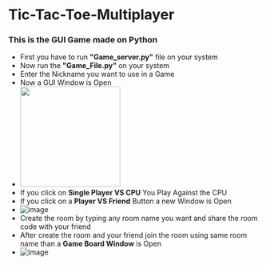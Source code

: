 # Tic-Tac-Toe-Multiplayer

<h3>This is the GUI Game made on Python</h3>
<ul>
  <li>First you have to run <b>"Game_server.py"</b> file on your system</li>
  <li>Now run the <b>"Game_File.py"</b> on your system</li>
  <li>Enter the Nickname you want to use in a Game</li>
  <li>Now a GUI Window is Open</li>
  <li><img src="https://user-images.githubusercontent.com/72187202/122672299-893c9980-d1e8-11eb-80d0-ac3a88aa82e1.png" style="width:200px;height:200px; alt="image"/></li>
  <li>If you click on <b>Single Player VS CPU</b> You Play Against the CPU</li>
  <li>If you click on a <b>Player VS Friend</b> Button a new Window is Open</li>
  <li><img src="https://user-images.githubusercontent.com/72187202/122672462-3adbca80-d1e9-11eb-9faa-8943f38b8c5b.png" alt="image"/></li>
  <li>Create the room by typing any room name you want and share the room code with your friend</li>
  <li>After create the room and your friend join the room using same room name than a <b>Game Board Window</b> is Open</li>
  <li><img src="https://user-images.githubusercontent.com/72187202/122672565-ca817900-d1e9-11eb-81be-1836e6e9de12.png" alt="image"/></li>
</ul>
